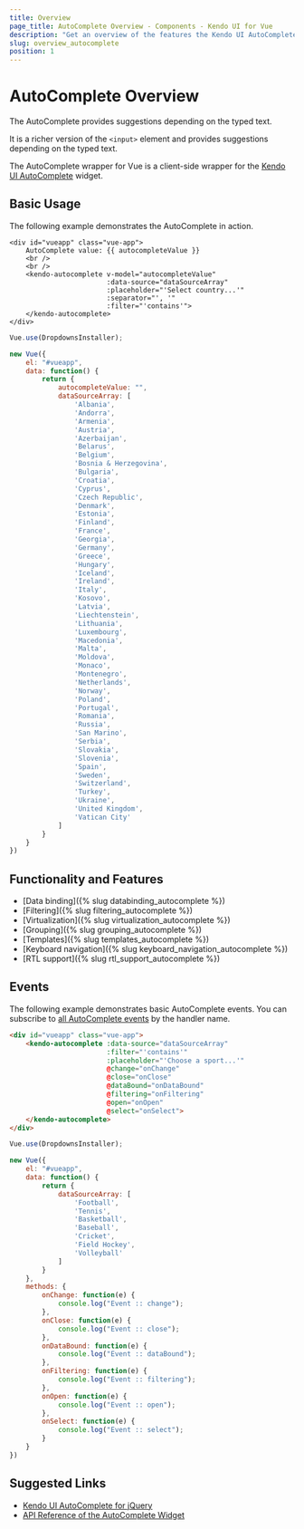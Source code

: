 ```yaml
---
title: Overview
page_title: AutoComplete Overview - Components - Kendo UI for Vue
description: "Get an overview of the features the Kendo UI AutoComplete wrapper for Vue delivers and use the component in Vue projects."
slug: overview_autocomplete
position: 1
---
```


# AutoComplete Overview

The AutoComplete provides suggestions depending on the typed text.

It is a richer version of the `<input>` element and provides suggestions depending on the typed text.

The AutoComplete wrapper for Vue is a client-side wrapper for the [Kendo UI AutoComplete](https://docs.telerik.com/kendo-ui/api/javascript/ui/autocomplete) widget.

## Basic Usage

The following example demonstrates the AutoComplete in action.

```html-preview
<div id="vueapp" class="vue-app">
    AutoComplete value: {{ autocompleteValue }}
    <br />
    <br />
    <kendo-autocomplete v-model="autocompleteValue"
                        :data-source="dataSourceArray"
                        :placeholder="'Select country...'"
                        :separator="', '"
                        :filter="'contains'">
    </kendo-autocomplete>
</div>
```
```js
Vue.use(DropdownsInstaller);

new Vue({
    el: "#vueapp",
    data: function() {
        return {
            autocompleteValue: "",
            dataSourceArray: [
                'Albania',
                'Andorra',
                'Armenia',
                'Austria',
                'Azerbaijan',
                'Belarus',
                'Belgium',
                'Bosnia & Herzegovina',
                'Bulgaria',
                'Croatia',
                'Cyprus',
                'Czech Republic',
                'Denmark',
                'Estonia',
                'Finland',
                'France',
                'Georgia',
                'Germany',
                'Greece',
                'Hungary',
                'Iceland',
                'Ireland',
                'Italy',
                'Kosovo',
                'Latvia',
                'Liechtenstein',
                'Lithuania',
                'Luxembourg',
                'Macedonia',
                'Malta',
                'Moldova',
                'Monaco',
                'Montenegro',
                'Netherlands',
                'Norway',
                'Poland',
                'Portugal',
                'Romania',
                'Russia',
                'San Marino',
                'Serbia',
                'Slovakia',
                'Slovenia',
                'Spain',
                'Sweden',
                'Switzerland',
                'Turkey',
                'Ukraine',
                'United Kingdom',
                'Vatican City'
            ]
        }
    }
})
```

## Functionality and Features

* [Data binding]({% slug databinding_autocomplete %})
* [Filtering]({% slug filtering_autocomplete %})
* [Virtualization]({% slug virtualization_autocomplete %})
* [Grouping]({% slug grouping_autocomplete %})
* [Templates]({% slug templates_autocomplete %})
* [Keyboard navigation]({% slug keyboard_navigation_autocomplete %})
* [RTL support]({% slug rtl_support_autocomplete %})

## Events

The following example demonstrates basic AutoComplete events. You can subscribe to [all AutoComplete events](https://docs.telerik.com/kendo-ui/api/javascript/ui/autocomplete#events) by the handler name.

```html
<div id="vueapp" class="vue-app">
    <kendo-autocomplete :data-source="dataSourceArray"
                        :filter="'contains'"
                        :placeholder="'Choose a sport...'"
                        @change="onChange"
                        @close="onClose"
                        @dataBound="onDataBound"
                        @filtering="onFiltering"
                        @open="onOpen"
                        @select="onSelect">
    </kendo-autocomplete>
</div>
```
```js
Vue.use(DropdownsInstaller);

new Vue({
    el: "#vueapp",
    data: function() {
        return {
            dataSourceArray: [
                'Football',
                'Tennis',
                'Basketball',
                'Baseball',
                'Cricket',
                'Field Hockey',
                'Volleyball'
            ]
        }
    },
    methods: {
        onChange: function(e) {
            console.log("Event :: change");
        },
        onClose: function(e) {
            console.log("Event :: close");
        },
        onDataBound: function(e) {
            console.log("Event :: dataBound");
        },
        onFiltering: function(e) {
            console.log("Event :: filtering");
        },
        onOpen: function(e) {
            console.log("Event :: open");
        },
        onSelect: function(e) {
            console.log("Event :: select");
        }
    }
})
```

## Suggested Links

* [Kendo UI AutoComplete for jQuery](https://docs.telerik.com/kendo-ui/controls/editors/autocomplete/overview)
* [API Reference of the AutoComplete Widget](https://docs.telerik.com/kendo-ui/api/javascript/ui/autocomplete)
